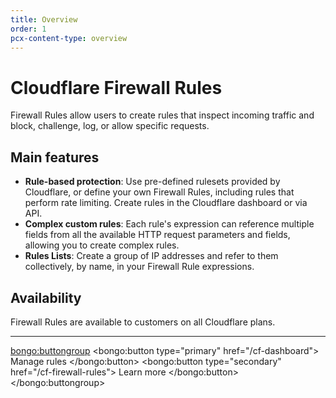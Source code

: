 ```yaml
---
title: Overview
order: 1
pcx-content-type: overview
---
```


# Cloudflare Firewall Rules

Firewall Rules allow users to create rules that inspect incoming traffic and block, challenge, log, or allow specific requests.

## Main features

- **Rule-based protection**: Use pre-defined rulesets provided by Cloudflare, or define your own Firewall Rules, including rules that perform rate limiting. Create rules in the Cloudflare dashboard or via API.
- **Complex custom rules**: Each rule's expression can reference multiple fields from all the available HTTP request parameters and fields, allowing you to create complex rules.
- **Rules Lists**: Create a group of IP addresses and refer to them collectively, by name, in your Firewall Rule expressions.

## Availability

Firewall Rules are available to customers on all Cloudflare plans.

---

<bongo:buttongroup>
  <bongo:button type="primary" href="/cf-dashboard">
    Manage rules
  </bongo:button>
  <bongo:button type="secondary" href="/cf-firewall-rules">
    Learn more
  </bongo:button>
</bongo:buttongroup>

